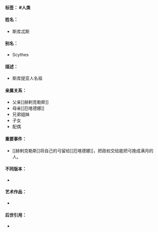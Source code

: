 #### 标签： #人类
#### 姓名：
- 斯库忒斯
#### 别名：
- Scythes
#### 描述：
- 斯库提亚人名祖
#### 亲属关系：
- 父亲[[赫剌克勒斯]]
- 母亲[[厄喀德娜]]
- 兄弟姐妹
- 子女
- 配偶
#### 重要事件：
- [[赫剌克勒斯]]将自己的弓留给[[厄喀德娜]]，把政权交给能把弓挽成满月的人。
#### 不同版本：
- 
#### 艺术作品：
- 
#### 后世引用：
- 